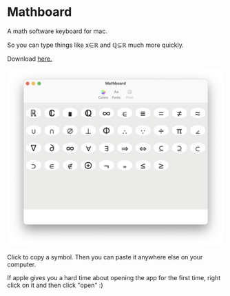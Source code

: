 # Mathboard
A math software keyboard for mac.

So you can type things like x∈ℝ and ℚ⊆ℝ much more quickly.

Download [here.](https://github.com/rosedalerk/Mathboard/releases)


![Mathboard Pre-alpha](https://github.com/rosedalerk/Mathboard/blob/main/Mathboard%20Pre-alpha.png)

Click to copy a symbol. Then you can paste it anywhere else on your computer.

If apple gives you a hard time about opening the app for the first time, right click on it and then click "open" :)

